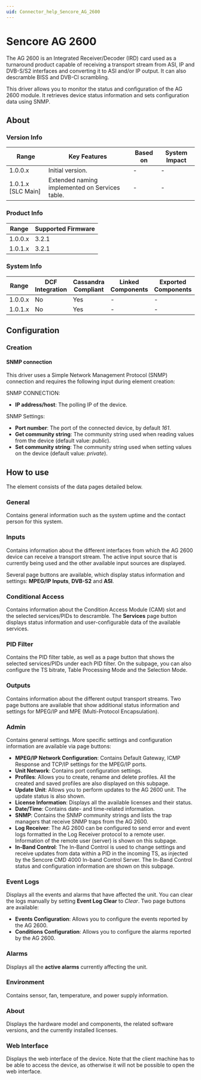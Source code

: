 ```yaml
---
uid: Connector_help_Sencore_AG_2600
---
```


# Sencore AG 2600

The AG 2600 is an Integrated Receiver/Decoder (IRD) card used as a turnaround product capable of receiving a transport stream from ASI, IP and DVB-S/S2 interfaces and converting it to ASI and/or IP output. It can also descramble BISS and DVB-CI scrambling.

This driver allows you to monitor the status and configuration of the AG 2600 module. It retrieves device status information and sets configuration data using SNMP.

## About

### Version Info

| **Range**            | **Key Features**                               | **Based on** | **System Impact** |
|----------------------|------------------------------------------------|--------------|-------------------|
| 1.0.0.x              | Initial version.                               | \-           | \-                |
| 1.0.1.x \[SLC Main\] | Extended naming implemented on Services table. | \-           | \-                |

### Product Info

| **Range** | **Supported Firmware** |
|-----------|------------------------|
| 1.0.0.x   | 3.2.1                  |
| 1.0.1.x   | 3.2.1                  |

### System Info

| **Range** | **DCF Integration** | **Cassandra Compliant** | **Linked Components** | **Exported Components** |
|-----------|---------------------|-------------------------|-----------------------|-------------------------|
| 1.0.0.x   | No                  | Yes                     | \-                    | \-                      |
| 1.0.1.x   | No                  | Yes                     | \-                    | \-                      |

## Configuration

### Creation

#### SNMP connection

This driver uses a Simple Network Management Protocol (SNMP) connection and requires the following input during element creation:

SNMP CONNECTION:

- **IP address/host**: The polling IP of the device.

SNMP Settings:

- **Port number**: The port of the connected device, by default *161*.
- **Get community string**: The community string used when reading values from the device (default value: *public*).
- **Set community string**: The community string used when setting values on the device (default value: *private*).

## How to use

The element consists of the data pages detailed below.

### General

Contains general information such as the system uptime and the contact person for this system.

### Inputs

Contains information about the different interfaces from which the AG 2600 device can receive a transport stream. The active input source that is currently being used and the other available input sources are displayed.

Several page buttons are available, which display status information and settings: **MPEG/IP Inputs**, **DVB-S2** and **ASI**.

### Conditional Access

Contains information about the Condition Access Module (CAM) slot and the selected services/PIDs to descramble. The **Services** page button displays status information and user-configurable data of the available services.

### PID Filter

Contains the PID filter table, as well as a page button that shows the selected services/PIDs under each PID filter. On the subpage, you can also configure the TS bitrate, Table Processing Mode and the Selection Mode.

### Outputs

Contains information about the different output transport streams. Two page buttons are available that show additional status information and settings for MPEG/IP and MPE (Multi-Protocol Encapsulation).

### Admin

Contains general settings. More specific settings and configuration information are available via page buttons:

- **MPEG/IP Network Configuration**: Contains Default Gateway, ICMP Response and TCP/IP settings for the MPEG/IP ports.
- **Unit Network**: Contains port configuration settings.
- **Profiles**: Allows you to create, rename and delete profiles. All the created and saved profiles are also displayed on this subpage.
- **Update Unit**: Allows you to perform updates to the AG 2600 unit. The update status is also shown.
- **License Information**: Displays all the available licenses and their status.
- **Date/Time**: Contains date- and time-related information.
- **SNMP**: Contains the SNMP community strings and lists the trap managers that receive SNMP traps from the AG 2600.
- **Log Receiver**: The AG 2600 can be configured to send error and event logs formatted in the Log Receiver protocol to a remote user. Information of the remote user (server) is shown on this subpage.
- **In-Band Control**: The In-Band Control is used to change settings and receive updates from data within a PID in the incoming TS, as injected by the Sencore CMD 4000 In-band Control Server. The In-Band Control status and configuration information are shown on this subpage.

### Event Logs

Displays all the events and alarms that have affected the unit. You can clear the logs manually by setting **Event Log Clear** to *Clear*. Two page buttons are available:

- **Events Configuration**: Allows you to configure the events reported by the AG 2600.
- **Conditions Configuration**: Allows you to configure the alarms reported by the AG 2600.

### Alarms

Displays all the **active alarms** currently affecting the unit.

### Environment

Contains sensor, fan, temperature, and power supply information.

### About

Displays the hardware model and components, the related software versions, and the currently installed licenses.

### Web Interface

Displays the web interface of the device. Note that the client machine has to be able to access the device, as otherwise it will not be possible to open the web interface.
